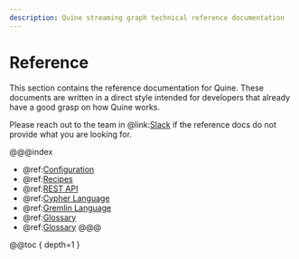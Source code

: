 ```yaml
---
description: Quine streaming graph technical reference documentation
---
```

# Reference

This section contains the reference documentation for Quine. These documents are written in a direct style intended for developers that already have a good grasp on how Quine works.

Please reach out to the team in @link:[Slack](https://quine-io.slack.com/ssb/redirect) if the reference docs do not provide what you are looking for.

@@@index
* @ref:[Configuration](configuration.md)
* @ref:[Recipes](recipe-ref-manual.md)
* @ref:[REST API](rest-api.md)
* @ref:[Cypher Language](cypher/cypher-language.md)
* @ref:[Gremlin Language](gremlin-language.md)
* @ref:[Glossary](glossary.md)
* @ref:[Glossary](reify-time.md)
@@@

@@toc { depth=1 }
